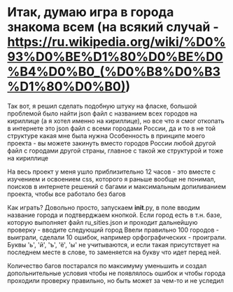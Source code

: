# Итак, думаю игра в города знакома всем (на всякий случай - https://ru.wikipedia.org/wiki/%D0%93%D0%BE%D1%80%D0%BE%D0%B4%D0%B0_(%D0%B8%D0%B3%D1%80%D0%B0))

Так вот, я решил сделать подобную штуку на фласке, большой проблемой было найти json файл с названием всех городов на кириллице (а я хотел именно на кириллице), но все что я смог откопать в интернете это json файл с всеми городами России, да и то в не той структуре какая мне была нужна
Особенность в принципе моего проекта - вы можете закинуть вместо городов России любой другой файл с городами другой страны, главное с такой же структурой и тоже на кириллице

На весь проект у меня ушло приблизительно 12 часов - это вместе с изучением и освоением css, которого я раньше вообще не понимал, поисков в интернете решений с багами и максимальным допиливанием проекта, чтобы все работало без багов

Как играть? Довольно просто, запускаем __init__.py, в поле вводим название города и подтверджаем кнопкой. Если город есть в т.н. базе, которую выполняет файл ru_sities.json и проходит дальнейшую проверку - вводите следующий город
Ввели правильно 100 городов - выиграли, сделали 10 ошибок, например орфографических - проиграли. Буквы 'ь', 'й', 'ъ', 'ё', 'ы' не учитываются, и если такая присутствует на последнем месте в слове, то заменяется на букву что идет перед ней.

Количество багов постарался по максимуму уменьшить и создал допольнительные условия чтобы не появлялось ошибок и чтобы города проходили проверку правильно, но быть может за чем-то и не уследил
